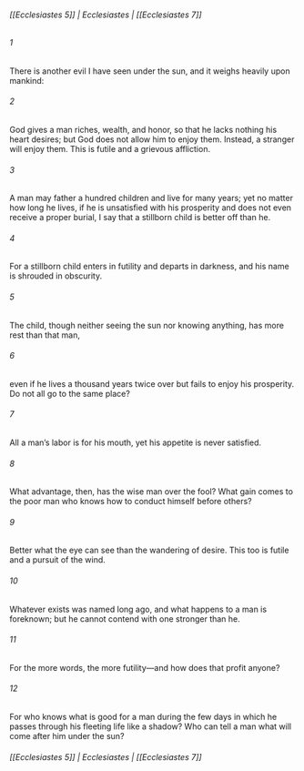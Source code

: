 ###### [[Ecclesiastes 5]] | Ecclesiastes | [[Ecclesiastes 7]]

###### 1
There is another evil I have seen under the sun, and it weighs heavily upon mankind:
###### 2
God gives a man riches, wealth, and honor, so that he lacks nothing his heart desires; but God does not allow him to enjoy them. Instead, a stranger will enjoy them. This is futile and a grievous affliction.
###### 3
A man may father a hundred children and live for many years; yet no matter how long he lives, if he is unsatisfied with his prosperity and does not even receive a proper burial, I say that a stillborn child is better off than he.
###### 4
For a stillborn child enters in futility and departs in darkness, and his name is shrouded in obscurity.
###### 5
The child, though neither seeing the sun nor knowing anything, has more rest than that man,
###### 6
even if he lives a thousand years twice over but fails to enjoy his prosperity. Do not all go to the same place?
###### 7
All a man’s labor is for his mouth, yet his appetite is never satisfied.
###### 8
What advantage, then, has the wise man over the fool? What gain comes to the poor man who knows how to conduct himself before others?
###### 9
Better what the eye can see than the wandering of desire. This too is futile and a pursuit of the wind.
###### 10
Whatever exists was named long ago, and what happens to a man is foreknown; but he cannot contend with one stronger than he.
###### 11
For the more words, the more futility—and how does that profit anyone?
###### 12
For who knows what is good for a man during the few days in which he passes through his fleeting life like a shadow? Who can tell a man what will come after him under the sun?

###### [[Ecclesiastes 5]] | Ecclesiastes | [[Ecclesiastes 7]]
